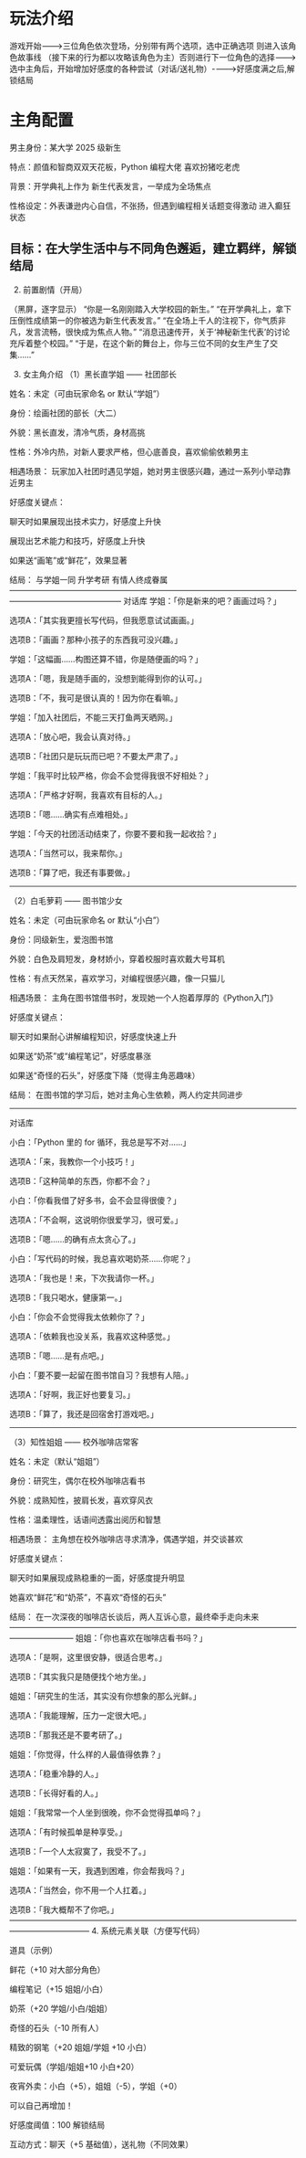 # 玩法介绍
游戏开始--->三位角色依次登场，分别带有两个选项，选中正确选项 则进入该角色故事线 （接下来的行为都以攻略该角色为主）否则进行下一位角色的选择--->选中主角后，开始增加好感度的各种尝试（对话/送礼物）---->好感度满之后,解锁结局


# 主角配置 
男主身份：某大学 2025 级新生

特点：颜值和智商双双天花板，Python 编程大佬  喜欢扮猪吃老虎

背景：开学典礼上作为 新生代表发言，一举成为全场焦点

性格设定：外表谦逊内心自信，不张扬，但遇到编程相关话题变得激动 进入癫狂状态

目标：在大学生活中与不同角色邂逅，建立羁绊，解锁结局
--------------------

2. 前置剧情（开局）

（黑屏，逐字显示）
“你是一名刚刚踏入大学校园的新生。”
“在开学典礼上，拿下压倒性成绩第一的你被选为新生代表发言。”
“在全场上千人的注视下，你气质非凡，发言流畅，很快成为焦点人物。”
“消息迅速传开，关于‘神秘新生代表’的讨论充斥着整个校园。”
“于是，在这个新的舞台上，你与三位不同的女生产生了交集……”

3. 女主角介绍
（1）黑长直学姐 —— 社团部长

姓名：未定（可由玩家命名 or 默认“学姐”）

身份：绘画社团的部长（大二）

外貌：黑长直发，清冷气质，身材高挑

性格：外冷内热，对新人要求严格，但心底善良，喜欢偷偷依赖男主

相遇场景：
玩家加入社团时遇见学姐，她对男主很感兴趣，通过一系列小举动靠近男主

好感度关键点：

聊天时如果展现出技术实力，好感度上升快

展现出艺术能力和技巧，好感度上升快

如果送“画笔”或“鲜花”，效果显著

结局：
与学姐一同 升学考研 有情人终成眷属
——————————————————————————————————————————————————
对话库
学姐：「你是新来的吧？画画过吗？」

选项A：「其实我更擅长写代码，但我愿意试试画画。」

选项B：「画画？那种小孩子的东西我可没兴趣。」

学姐：「这幅画……构图还算不错，你是随便画的吗？」

选项A：「嗯，我是随手画的，没想到能得到你的认可。」

选项B：「不，我可是很认真的！因为你在看嘛。」

学姐：「加入社团后，不能三天打鱼两天晒网。」

选项A：「放心吧，我会认真对待。」

选项B：「社团只是玩玩而已吧？不要太严肃了。」

学姐：「我平时比较严格，你会不会觉得我很不好相处？」

选项A：「严格才好啊，我喜欢有目标的人。」

选项B：「嗯……确实有点难相处。」

学姐：「今天的社团活动结束了，你要不要和我一起收拾？」

选项A：「当然可以，我来帮你。」

选项B：「算了吧，我还有事要做。」
____________________________________________________




（2）白毛萝莉 —— 图书馆少女

姓名：未定（可由玩家命名 or 默认“小白”）

身份：同级新生，爱泡图书馆

外貌：白色及肩短发，身材娇小，穿着校服时喜欢戴大号耳机

性格：有点天然呆，喜欢学习，对编程很感兴趣，像一只猫儿

相遇场景：
主角在图书馆借书时，发现她一个人抱着厚厚的《Python入门》

好感度关键点：

聊天时如果耐心讲解编程知识，好感度快速上升

如果送“奶茶”或“编程笔记”，好感度暴涨

如果送“奇怪的石头”，好感度下降（觉得主角恶趣味）

结局：
在图书馆的学习后，她对主角心生依赖，两人约定共同进步

____________________________________
对话库

小白：「Python 里的 for 循环，我总是写不对……」

选项A：「来，我教你一个小技巧！」

选项B：「这种简单的东西，你都不会？」

小白：「你看我借了好多书，会不会显得很傻？」

选项A：「不会啊，这说明你很爱学习，很可爱。」

选项B：「嗯……的确有点太贪心了。」

小白：「写代码的时候，我总喜欢喝奶茶……你呢？」

选项A：「我也是！来，下次我请你一杯。」

选项B：「我只喝水，健康第一。」

小白：「你会不会觉得我太依赖你了？」

选项A：「依赖我也没关系，我喜欢这种感觉。」

选项B：「嗯……是有点吧。」

小白：「要不要一起留在图书馆自习？我想有人陪。」

选项A：「好啊，我正好也要复习。」

选项B：「算了，我还是回宿舍打游戏吧。」
________________________________________________
（3）知性姐姐 —— 校外咖啡店常客

姓名：未定（默认“姐姐”）

身份：研究生，偶尔在校外咖啡店看书

外貌：成熟知性，披肩长发，喜欢穿风衣

性格：温柔理性，话语间透露出阅历和智慧

相遇场景：
主角想在校外咖啡店寻求清净，偶遇学姐，并交谈甚欢

好感度关键点：

聊天时如果展现成熟稳重的一面，好感度提升明显

她喜欢“鲜花”和“奶茶”，不喜欢“奇怪的石头”

结局：
在一次深夜的咖啡店长谈后，两人互诉心意，最终牵手走向未来
————————————————————————————————————————————
姐姐：「你也喜欢在咖啡店看书吗？」

选项A：「是啊，这里很安静，很适合思考。」

选项B：「其实我只是随便找个地方坐。」

姐姐：「研究生的生活，其实没有你想象的那么光鲜。」

选项A：「我能理解，压力一定很大吧。」

选项B：「那我还是不要考研了。」

姐姐：「你觉得，什么样的人最值得依靠？」

选项A：「稳重冷静的人。」

选项B：「长得好看的人。」

姐姐：「我常常一个人坐到很晚，你不会觉得孤单吗？」

选项A：「有时候孤单是种享受。」

选项B：「一个人太寂寞了，我受不了。」

姐姐：「如果有一天，我遇到困难，你会帮我吗？」

选项A：「当然会，你不用一个人扛着。」

选项B：「我大概帮不了你吧。」
——————————————————————————————————————————————
4. 系统元素关联（方便写代码）

道具（示例）

鲜花（+10 对大部分角色）

编程笔记（+15 姐姐/小白）

奶茶（+20 学姐/小白/姐姐）

奇怪的石头（-10 所有人）

精致的钢笔（+20 姐姐/学姐 +10 小白）

可爱玩偶（学姐/姐姐+10 小白+20）

夜宵外卖：小白（+5），姐姐（-5），学姐（+0）

可以自己再增加！

好感度阈值：100 解锁结局

互动方式：聊天（+5 基础值），送礼物（不同效果）












